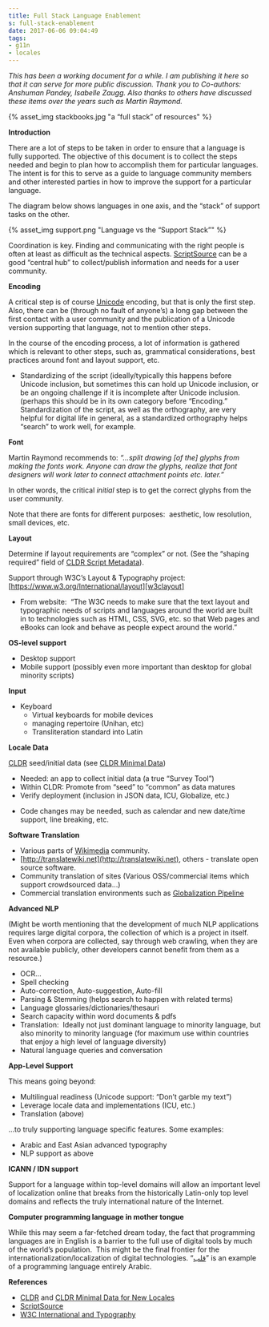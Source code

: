 ```yaml
---
title: Full Stack Language Enablement
s: full-stack-enablement
date: 2017-06-06 09:04:49
tags:
- g11n
- locales
---
```



_This has been a working document for a while. I am publishing it here so that it can serve for more public discussion. Thank you to Co-authors:  Anshuman Pandey, Isabelle Zaugg. Also thanks to others have discussed these items over the years such as Martin Raymond._

{% asset_img stackbooks.jpg "a “full stack” of resources" %}

**Introduction**

There are a lot of steps to be taken in order to ensure that a language is fully supported. The objective of this document is to collect the steps needed and begin to plan how to accomplish them for particular languages. The intent is for this to serve as a guide to language community members and other interested parties in how to improve the support for a particular language.

The diagram below shows languages in one axis, and the “stack” of support tasks on the other. 

{% asset_img support.png "Language vs the “Support Stack”" %}

Coordination is key. Finding and communicating with the right people is often at least as difficult as the technical aspects.  [ScriptSource][scriptsource] can be a good “central hub” to collect/publish information and needs for a user community.

**Encoding**

A critical step is of course [Unicode](http://unicode.org) encoding, but that is only the first step. Also, there can be (through no fault of anyone’s) a long gap between the first contact with a user community and the publication of a Unicode version supporting that language, not to mention other steps. 

In the course of the encoding process, a lot of information is gathered which is relevant to other steps, such as, grammatical considerations, best practices around font and layout support, etc.

- Standardizing of the script (ideally/typically this happens before Unicode inclusion, but sometimes this can hold up Unicode inclusion, or be an ongoing challenge if it is incomplete after Unicode inclusion.  (perhaps this should be in its own category before “Encoding.”  Standardization of the script, as well as the orthography, are very helpful for digital life in general, as a standardized orthography helps “search” to work well, for example.  


**Font**

Martin Raymond recommends to: _“…split drawing [of the] glyphs from making the fonts work. Anyone can draw the glyphs, realize that font designers will work later to connect attachment points etc. later.”_

In other words, the critical _initial_ step is to get the correct glyphs from the user community.

Note that there are fonts for different purposes:  aesthetic, low resolution, small devices, etc.

**Layout**

Determine if layout requirements are “complex” or not. (See the “shaping required” field of [CLDR Script Metadata](http://unicode.org/repos/cldr/trunk/common/properties/scriptMetadata.txt)).

Support through W3C’s Layout & Typography project:  [https://www.w3.org/International/layout][w3clayout]
  - From website:  “The W3C needs to make sure that the text layout and typographic needs of scripts and languages around the world are built in to technologies such as HTML, CSS, SVG, etc. so that Web pages and eBooks can look and behave as people expect around the world.”

**OS-level support**
- Desktop support
- Mobile support (possibly even more important than desktop for global minority scripts)

**Input**
* Keyboard
  - Virtual keyboards for mobile devices
  - managing repertoire (Unihan, etc)
  - Transliteration standard into Latin   

**Locale Data**

[CLDR][cldr] seed/initial data (see [CLDR Minimal Data][cldrminimaldata])

* Needed: an app to collect initial data (a true “Survey Tool”)
* Within CLDR: Promote from “seed” to “common” as data matures
* Verify deployment (inclusion in JSON data, ICU, Globalize, etc.) 
 - Code changes may be needed, such as calendar and new date/time support, line breaking, etc.

**Software Translation**

- Various parts of [Wikimedia](https://www.wikimedia.org) community.
- [http://translatewiki.net](http://translatewiki.net), others - translate open source software.
- Community translation of sites (Various OSS/commercial items which support crowdsourced data…)
- Commercial translation environments such as [Globalization Pipeline](https://developer.ibm.com/open/openprojects/ibm-bluemix-globalization-pipeline/)

**Advanced NLP**

(Might be worth mentioning that the development of much NLP applications requires large digital corpora, the collection of which is a project in itself.  Even when corpora are collected, say through web crawling, when they are not available publicly, other developers cannot benefit from them as a resource.)

- OCR… 
- Spell checking
- Auto-correction, Auto-suggestion, Auto-fill
- Parsing & Stemming (helps search to happen with related terms)
- Language glossaries/dictionaries/thesauri
- Search capacity within word documents & pdfs
- Translation:  Ideally not just dominant language to minority language, but also minority to minority language (for maximum use within countries that enjoy a high level of language diversity)
- Natural language queries and conversation

**App-Level Support**

This means going beyond:
- Multilingual readiness (Unicode support: “Don’t garble my text”)
- Leverage locale data and implementations (ICU, etc.)
- Translation (above)

…to truly supporting language specific features. Some examples:
- Arabic and East Asian advanced typography
- NLP support as above

**ICANN / IDN support**

Support for a language within top-level domains will allow an important level of localization online that breaks from the historically Latin-only top level domains and reflects the truly international nature of the Internet.

**Computer programming language in mother tongue**

While this may seem a far-fetched dream today, the fact that programming languages are in English is a barrier to the full use of digital tools by much of the world’s population.  This might be the final frontier for the internationalization/localization of digital technologies. “[قلب][qalb]” is an example of a programming language entirely Arabic.

**References**

- [CLDR][cldr] and [CLDR Minimal Data for New Locales][cldrminimaldata]
- [ScriptSource][scriptsource]
- [W3C International and Typography][w3clayout]

[cldr]: http://cldr.unicode.org
[cldrminimaldata]: http://cldr.unicode.org/index/cldr-spec/minimaldata
[scriptsource]: http://scriptsource.org
[w3clayout]: https://www.w3.org/International/layout
[qalb]: https://en.wikipedia.org/wiki/Qalb_(programming_language)
